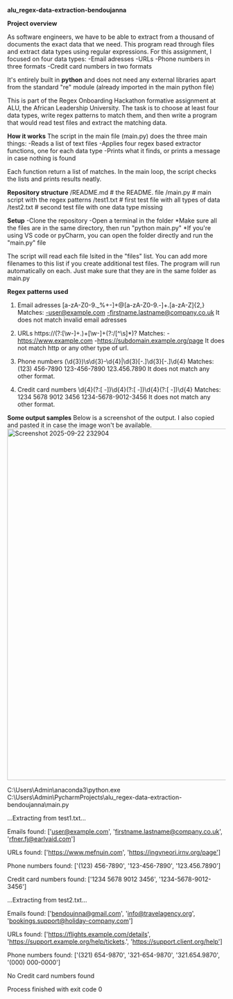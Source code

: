 **alu_regex-data-extraction-bendoujanna**

**Project overview**

As software engineers, we have to be able to extract from a thousand of documents the exact data that we need. 
This program read through files and extract data types using regular expressions.
For this assignment, I focused on four data types:
-Email adresses
-URLs 
-Phone numbers in three formats
-Credit card numbers in two formats

It's entirely built in **python** and does not need any external libraries apart from the standard "re" module (already imported in the main python file)

This is part of the Regex Onboarding Hackathon formative assignment at ALU, the African Leadership University. 
The task is to choose at least four data types, write regex patterns to match them, and then write a program that would read test files and extract the matching data.


**How it works**
The script in the main file (main.py) does the three main things:
-Reads a list of text files
-Applies four regex based extractor functions, one for each data type
-Prints what it finds, or prints a message in case nothing is found

Each function return a list of matches. In the main loop, the script checks the lists and prints results neatly.


**Repository structure**
/README.md          # the README. file
/main.py            # main script with the regex patterns 
/test1.txt          # first test file with all types of data 
/test2.txt          # second test file with one data type missing


**Setup**
-Clone the repository
-Open a terminal in the folder 
      *Make sure all the files are in the same directory, then run "python main.py"
      *If you're using VS code or pyCharm, you can open the folder directly and run the "main.py" file

The script will read each file lsited in the "files" list.
You can add more filenames to this list if you create additional test files. 
The program will run automatically on each. Just make sure that they are in the same folder as main.py

**Regex patterns used**
1. Email adresses
  [a-zA-Z0-9._%+-]+@[a-zA-Z0-9.-]+\.[a-zA-Z]{2,}
Matches:
-user@example.com
-firstname.lastname@company.co.uk
It does not match invalid email adresses

2. URLs
   https:\/\/(?:[\w-]+\.)+[\w-]+(?:\/[^\s]*)?
Matches:
-https://www.example.com
-https://subdomain.example.org/page
It does not match http or any other type of url.

3. Phone numbers
   \(\d{3}\)\s\d{3}-\d{4}|\d{3}[-.]\d{3}[-.]\d{4}
Matches:
 (123) 456-7890
 123-456-7890
 123.456.7890
It does not match any other format.

4. Credit card numbers
   \d{4}(?:[ -])\d{4}(?:[ -])\d{4}(?:[ -])\d{4}
Matches:
 1234 5678 9012 3456
 1234-5678-9012-3456
It does not match any other format.


**Some output samples**
Below is a screenshot of the output. I also copied and pasted it in case the image won't be available. 
<img width="1469" height="811" alt="Screenshot 2025-09-22 232904" src="https://github.com/user-attachments/assets/5cbdf402-a48f-4dd6-a269-1e3acc5e58da" />

C:\Users\Admin\anaconda3\python.exe C:\Users\Admin\PycharmProjects\alu_regex-data-extraction-bendoujanna\main.py 

...Extracting from test1.txt...

Emails found: ['user@example.com', 'firstname.lastname@company.co.uk', 'rfner.fj@earlyaid.com']

URLs found: ['https://www.mefnuin.com', 'https://ingvneori.irnv.org/page']

Phone numbers found: ['(123) 456-7890', '123-456-7890', '123.456.7890']

Credit card numbers found: ['1234 5678 9012 3456', '1234-5678-9012-3456']


...Extracting from test2.txt...

Emails found: ['bendoujnna@gmail.com', 'info@travelagency.org', 'bookings.support@holiday-company.com']

URLs found: ['https://flights.example.com/details', 'https://support.example.org/help/tickets.', 'https://support.client.org/help']

Phone numbers found: ['(321) 654-9870', '321-654-9870', '321.654.9870', '(000) 000-0000']

No Credit card numbers found


Process finished with exit code 0








